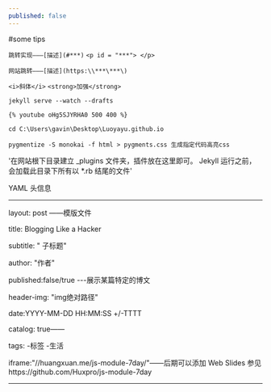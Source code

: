 ```yaml
---
published: false
---
```



#some tips

`跳转实现———[描述](#***)`
`<p id = "***"> </p>`

`网站跳转———[描述](https:\\***\***\)`

`<i>斜体</i>`
`<strong>加强</strong>`

`jekyll serve --watch --drafts`

`{% youtube oHg5SJYRHA0 500 400 %}`

`cd C:\Users\gavin\Desktop\Luoyayu.github.io`

`pygmentize -S monokai -f html > pygments.css 生成指定代码高亮css`

'在网站根下目录建立 _plugins 文件夹，插件放在这里即可。 Jekyll 运行之前，会加载此目录下所有以 *.rb 结尾的文件'

 YAML 头信息

 ---
layout: post ——模版文件

title: Blogging Like a Hacker

subtitle:   " 子标题"

author:     "作者"

published:false/true    ---展示某篇特定的博文

header-img: "img绝对路径"

date:YYYY-MM-DD HH:MM:SS +/-TTTT

catalog: true——

tags:
    -标签
    -生活

iframe:"//huangxuan.me/js-module-7day/"——后期可以添加 Web Slides 参见https://github.com/Huxpro/js-module-7day


---